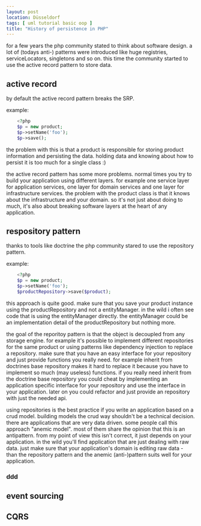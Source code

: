 ```yaml
---
layout: post
location: Düsseldorf
tags: [ uml tutorial basic oop ]
title: "History of persistence in PHP"
---
```


for a few years the php community stated to think about software design.
a lot of (todays anti-) patterns were introduced like huge registries, serviceLocators, singletons and so on.
this time the community started to use the active record pattern to store data.

## active record
by default the active record pattern breaks the SRP.

example:

```php
    <?php
    $p = new product;
    $p->setName('foo');
    $p->save();

```

the problem with this is that a product is responsible for storing product information and persisting the data.
holding data and knowing about how to persist it is too much for a single class :)

the active record pattern has some more problems.
normal times you try to build your application using different layers.
for example one service layer for application services, one layer for domain services and one layer for infrastructure services.
the problem with the product class is that it knows about the infrastructure and your domain.
so it's not just about doing to much, it's also about breaking software layers at the heart of any application.


## respository pattern
thanks to tools like doctrine the php community stared to use the repository pattern.

example:

```php
    <?php
    $p = new product;
    $p->setName('foo');
    $productRepository->save($product);
```

this approach is quite good. make sure that you save your product instance using the productRepository and not a entityManager.
in the wild i often see code that is using the entityManager directly.
the entityManager could be an implementation detail of the productRepository but nothing more.

the goal of the reporitoy pattern is that the object is decoupled from any storage engine.
for example it's possible to implement different repositories for the same product or using patterns like dependency
injection to replace a repository. make sure that you have an easy interface for your repository and just provide functions
you really need. for example inherit from doctrines base repository makes it hard to replace it because you have to implement
so much (may useless) functions. if you really need inherit from the doctrine base repository you could cheat by implementing
an application specific interface for your repository and use the interface in your application.
later on you could refactor and just provide an repository with just the needed api.

using repositories is the best practice if you write an application based on a crud model.
building models the crud way shouldn't be a technical decision.
there are applications that are very data driven.
some people call this approach "anemic model". most of them share the opinion that this is an antipattern.
from my point of view this isn't correct, it just depends on your application.
in the wild you'll find application that are just dealing with raw data.
just make sure that your application's domain is editing raw data - than the repository pattern and the
anemic (anti-)pattern suits well for your application.


### ddd



## event sourcing


## CQRS